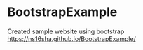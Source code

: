 # BootstrapExample

Created sample website using bootstrap 
https://ns16sha.github.io/BootstrapExample/
